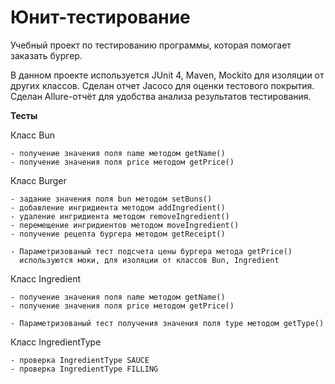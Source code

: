 # Юнит-тестирование 

Учебный проект по тестированию программы, которая помогает заказать бургер.

В данном проекте используется JUnit 4, Maven, Mockito для изоляции от других классов. 
Сделан отчет Jacoco для оценки тестового покрытия.  
Сделан Allure-отчёт для удобства анализа результатов тестирования.

**Тесты**

Класс Bun

    - получение значения поля name методом getName()   
    - получение значения поля price методом getPrice()

Класс Burger

    - задание значения поля bun методом setBuns()  
    - добавление ингридиента методом addIngredient()  
    - удаление ингридиента методом removeIngredient()
    - перемещение ингридиентов методом moveIngredient()
    - получение рецепта бургера методом getReceipt()

    - Параметризованый тест подсчета цены бургера метода getPrice()
      используются моки, для изоляции от классов Bun, Ingredient

Класс Ingredient

    - получение значения поля name методом getName()   
    - получение значения поля price методом getPrice()

    - Параметризованый тест получения значения поля type методом getType()

Класс IngredientType

    - проверка IngredientType SAUCE
    - проверка IngredientType FILLING
